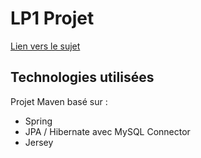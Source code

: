 # LP1 Projet

[Lien vers le sujet](https://docs.google.com/document/d/1O9Cfxe6QZ-yc6G4GovpEqzZk6cyP_nfo3nQCdmnhhQA/edit)

## Technologies utilisées

Projet Maven basé sur : 
- Spring
- JPA / Hibernate avec MySQL Connector
- Jersey

